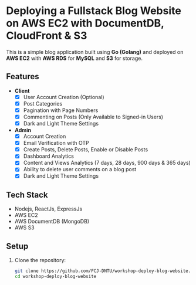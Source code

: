 # Deploying a Fullstack Blog Website on AWS EC2 with DocumentDB, CloudFront & S3

This is a simple blog application built using **Go (Golang)** and deployed on **AWS EC2** with **AWS RDS** for **MySQL** and **S3** for storage.

## Features 
- **Client**
  - [x] User Account Creation (Optional)
  - [x] Post Categories
  - [x] Pagination with Page Numbers
  - [x] Commenting on Posts (Only Available to Signed-in Users)
  - [x] Dark and Light Theme Settings

- **Admin**
  - [x] Account Creation
  - [x] Email Verification with OTP
  - [x] Create Posts, Delete Posts, Enable or Disable Posts
  - [x] Dashboard Analytics
  - [x] Content and Views Analytics (7 days, 28 days, 900 days & 365 days)
  - [x] Ability to delete user comments on a blog post
  - [x] Dark and Light Theme Settings

## Tech Stack
- Nodejs, ReactJs, ExpressJs
- AWS EC2
- AWS DocumentDB (MongoDB)
- AWS S3

## Setup

1. Clone the repository:
   ```bash
   git clone https://github.com/FCJ-DNTU/workshop-deploy-blog-website.git
   cd workshop-deploy-blog-website
   ```
